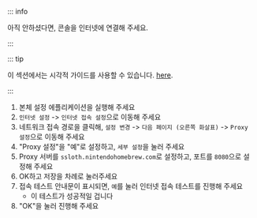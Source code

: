 ::: info

아직 안하셨다면, 콘솔을 인터넷에 연결해 주세요.

:::

::: tip

이 섹션에서는 시각적 가이드를 사용할 수 있습니다. [here](/images/screenshots/set-proxy.png).

:::

1. 본체 설정 에플리케이션을 실행해 주세요
2. `인터넷 설정` -> `인터넷 접속 설정`으로 이동해 주세요
3. 네트워크 접속 경로을 클릭해, `설정 변경` -> `다음 페이지 (오른쪽 화살표)` -> `Proxy 설정`으로 이동해 주세요
4. "Proxy 설정"을 "예"로 설정하고, `세부 설정`을 눌러 주세요
5. Proxy 서버를 `ssloth.nintendohomebrew.com`로 설정하고, 포트를 `8080`으로 설정해 주세요
6. OK하고 저장을 차례로 눌러주세요
7. 접속 테스트 안내문이 표시되면, `예`를 눌러 인터넷 접속 테스트를 진행해 주세요
   - 이 테스트가 성공적일 겁니다
8. "OK"을 눌러 진행해 주세요